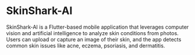 # SkinShark-AI
SkinShark-AI is a Flutter-based mobile application that leverages computer vision and artificial intelligence to analyze skin conditions from photos. Users can upload or capture an image of their skin, and the app detects common skin issues like acne, eczema, psoriasis, and dermatitis. 
